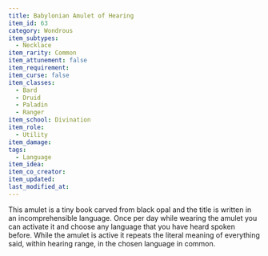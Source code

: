 ```yaml
---
title: Babylonian Amulet of Hearing
item_id: 63
category: Wondrous
item_subtypes:
  - Necklace
item_rarity: Common
item_attunement: false
item_requirement:
item_curse: false
item_classes:
  - Bard
  - Druid
  - Paladin
  - Ranger
item_school: Divination
item_role:
  - Utility
item_damage:
tags:
  - Language
item_idea:
item_co_creator:
item_updated:
last_modified_at:
---
```


This amulet is a tiny book carved from black opal and the title is written in an incomprehensible language. Once per day while wearing the amulet you can activate it and choose any language that you have heard spoken before. While the amulet is active it repeats the literal meaning of everything said, within hearing range, in the chosen language in common.
